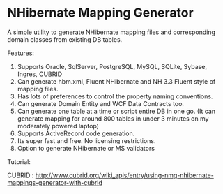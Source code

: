 # NHibernate Mapping Generator

A simple utility to generate NHibernate mapping files and corresponding domain classes from existing DB tables.

Features:
1. Supports Oracle, SqlServer, PostgreSQL, MySQL, SQLite, Sybase, Ingres, CUBRID
2. Can generate hbm.xml, Fluent NHibernate and NH 3.3 Fluent style of mapping files.
3. Has lots of preferences to control the property naming conventions.
4. Can generate Domain Entity and WCF Data Contracts too.
5. Can generate one table at a time or script entire DB in one go. (It can generate mapping for around 800 tables in under 3 minutes on my moderately powered laptop)
6. Supports ActiveRecord code generation.
7. Its super fast and free. No licensing restrictions.
8. Option to generate NHibernate or MS validators

Tutorial:

CUBRID : http://www.cubrid.org/wiki_apis/entry/using-nmg-nhibernate-mappings-generator-with-cubrid
